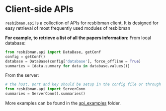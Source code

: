
# Client-side APIs

`resbibman.api` is a collection of APIs for resbibman client,
It is designed for easy retrieval of most frequently used modules of resbibman

**For example, to retrieve a list of all the papers information:**
From local database:
```python
from resbibman.api import DataBase, getConf
config = getConf()
database = DataBase(config['database'], force_offline = True)
summaries = [data.summary for data in database.values()]
```
From the server:
```python
# the host, port and key should be setup in the config file or through GUI
from resbibman.api import ServerConn
summaries = ServerConn().summaries()
```

More examples can be found in the [api_examples](../api_examples) folder.
